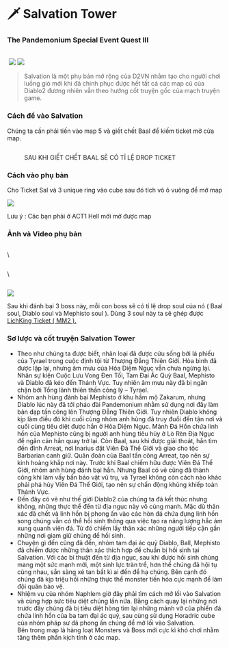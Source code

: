 # 🗡 Salvation Tower

### **The Pandemonium Special Event Quest III** <a href="#mo-dau" id="mo-dau"></a>

\
<img src="https://i0.wp.com/diablo2-vn.com/wp-content/uploads/2020/09/Baal_28Diablo_II29.gif?resize=88%2C204&#x26;ssl=1" alt="" data-size="original">                             ![](https://i1.wp.com/diablo2-vn.com/wp-content/uploads/2020/09/Mephisto\_28Diablo\_II29.gif?resize=185%2C171\&ssl=1)                             ![](https://i1.wp.com/diablo2-vn.com/wp-content/uploads/2020/09/Diablo\_28Diablo\_II29.gif?resize=135%2C158\&ssl=1)

> Salvation là một phụ bản mở rộng của D2VN nhằm tạo cho người chơi luồng gió mới khi đã chinh phục được hết tất cả các map cũ của Diablo2 đương nhiên vẫn theo hướng cốt truyện gốc của mạch truyện game.

### **Cách để vào Salvation** <a href="#salva2" id="salva2"></a>

Chúng ta cần phải tiến vào map 5 và giết chết Baal để kiếm ticket mở cửa map.

<figure><img src="https://i1.wp.com/tm.diablo2-vn.com/app/uploads/2022/08/ticket.png?resize=862%2C649&#x26;ssl=1" alt=""><figcaption><p>SAU KHI GIẾT CHẾT BAAL SẼ CÓ TỈ LỆ DROP TICKET</p></figcaption></figure>

&#x20;

### **Cách vào phụ bản** <a href="#salva3" id="salva3"></a>

Cho Ticket Sal và 3 unique ring vào cube sau đó tích vô ô vuông để mở map

![](https://i1.wp.com/tm.diablo2-vn.com/app/uploads/2022/08/ticket1.png?resize=747%2C563\&ssl=1)

Lưu ý : Các bạn phải ở ACT1 Hell mới mở được map

### **Ảnh và Video phụ bản** <a href="#salva4" id="salva4"></a>

<figure><img src="https://i1.wp.com/diablo2-vn.com/wp-content/uploads/2020/09/the-summit.png?resize=1004%2C727&#x26;ssl=1" alt=""><figcaption></figcaption></figure>

\


<figure><img src="https://i1.wp.com/diablo2-vn.com/wp-content/uploads/2020/09/prime-Baal.png?resize=1004%2C727&#x26;ssl=1" alt=""><figcaption></figcaption></figure>

\


<figure><img src="https://i0.wp.com/diablo2-vn.com/wp-content/uploads/2020/09/prime-evil.png?resize=1005%2C724&#x26;ssl=1" alt=""><figcaption></figcaption></figure>



![](https://i1.wp.com/diablo2-vn.com/wp-content/uploads/2020/09/prime-mep.png?resize=1004%2C727\&ssl=1)

Sau khi đánh bại 3 boss này, mỗi con boss sẽ có tỉ lệ drop soul của nó ( Baal soul, Diablo soul và Mephisto soul ). Dùng 3 soul này ta sẽ ghép được [LichKing Ticket ( MM2 ).](https://tm.diablo2-vn.com/uncategorized/wrath-of-the-lich-king-mm2-s15/)

### Sơ lược và cốt truyện Salvation Tower <a href="#salva5" id="salva5"></a>

* Theo như chúng ta được biết, nhân loại đã được cứu sống bởi lá phiếu của Tyrael trong cuộc định tội từ Thượng Đẳng Thiên Giới. Hòa bình đã được lập lại, nhưng âm mưu của Hỏa Diệm Ngục vẫn chưa ngừng lại. Nhân sự kiện Cuộc Lưu Vong Đen Tối, Tam Đại Ác Quỷ Baal, Mephisto và Diablo đã kéo đến Thánh Vực. Tuy nhiên âm mưu này đã bị ngăn chặn bởi Tổng lãnh thiên thần công lý – Tyrael.
* Nhóm anh hùng đánh bại Mephisto ở khu hầm mộ Zakarum, nhưng Diablo lúc này đã tới pháo đài Pandemonium nhằm sử dụng nơi đây làm bàn đạp tấn công lên Thượng Đẳng Thiên Giới. Tuy nhiên Diablo không kịp làm điều đó khi cuối cùng nhóm anh hùng đã truy đuổi đến tận nơi và cuối cùng tiêu diệt được hắn ở Hỏa Diệm Ngục. Mảnh Đá Hồn chứa linh hồn của Mephisto cũng bị người anh hùng tiêu hủy ở Lò Rèn Địa Ngục để ngăn cản hắn quay trở lại. Còn Baal, sau khi được giải thoát, hắn tìm đến đỉnh Arreat, nơi Inarius đặt Viên Đá Thế Giới và giao cho tộc Barbarian canh giữ. Quân đoàn của Baal tấn công Arreat, tạo nên sự kinh hoàng khắp nơi này. Trước khi Baal chiếm hữu được Viên Đá Thế Giới, nhóm anh hùng đánh bại hắn. Nhưng Baal có vẻ cũng đã thành công khi làm vấy bẩn bảo vật vũ trụ, và Tyrael không còn cách nào khác phải phá hủy Viên Đá Thế Giới, tạo nên sự chấn động khủng khiếp toàn Thánh Vực.
* Đến đây có vẻ như thế giới Diablo2 của chúng ta đã kết thúc nhưng không, những thực thể đến từ địa ngục này vô cùng mạnh. Mặc dù thân xác đã chết và linh hồn bị phong ấn vào các hòn đá chứa đựng linh hồn song chúng vẫn có thể hồi sinh thông qua việc tạo ra năng lượng hắc ám xung quanh viên đá. Từ đó chiếm lấy thân xác những người tiếp cận gần những nơi giam giữ chúng để hồi sinh.
* Chuyện gì đến cũng đã đến, nhóm tam đại ác quỷ Diablo, Ball, Mephisto đã chiếm được những thân xác thích hợp để chuẩn bị hồi sinh tại Salvation. Với các bí thuật đến từ địa ngục, sau khi được hồi sinh chúng mang một sức mạnh mới, một sinh lực tràn trề, hơn thế chúng đã hội tụ cùng nhau, sẵn sàng xé tan bất kì ai đến để hạ chúng. Bên cạnh đó chúng đã kịp triệu hồi những thực thể monster tiến hóa cực mạnh để làm đội quân bảo vệ.
* Nhiệm vụ của nhóm Naphlem giờ đây phải tìm cách mở lối vào Salvation và cùng hợp sức tiêu diệt chúng lần nữa. Bằng cách quay lại những nơi trước đây chúng đã bị tiêu diệt hòng tìm lại những mảnh vỡ của phiến đá chứa linh hồn của ba tam đại ác quỷ, sau cùng sử dụng Horadric cube của nhóm pháp sư đã phong ấn chúng để mở lối vào Salvation.\
  Bên trong map là hàng loạt Monsters và Boss mới cực kì khó chơi nhằm tăng thêm phần kịch tính ở các map.

